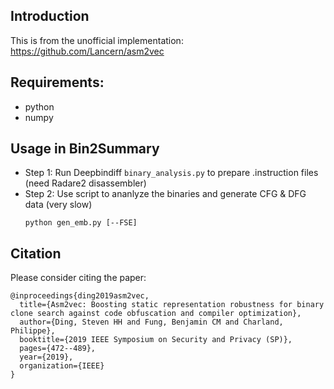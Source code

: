 
## Introduction

This is from the unofficial implementation: https://github.com/Lancern/asm2vec

## Requirements:

* python
* numpy


## Usage in Bin2Summary

- Step 1: Run Deepbindiff `binary_analysis.py` to prepare .instruction files (need Radare2 disassembler)
- Step 2: Use script to ananlyze the binaries and generate CFG & DFG data (very slow)
  ```
  python gen_emb.py [--FSE]
  ```



## Citation

Please consider citing the paper:

```
@inproceedings{ding2019asm2vec,
  title={Asm2vec: Boosting static representation robustness for binary clone search against code obfuscation and compiler optimization},
  author={Ding, Steven HH and Fung, Benjamin CM and Charland, Philippe},
  booktitle={2019 IEEE Symposium on Security and Privacy (SP)},
  pages={472--489},
  year={2019},
  organization={IEEE}
}
```